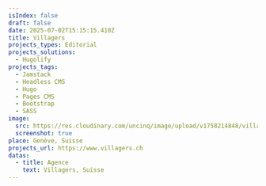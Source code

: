 ```yaml
---
isIndex: false
draft: false
date: 2025-07-02T15:15:15.410Z
title: Villagers
projects_types: Editorial
projects_solutions:
  - Hugolify
projects_tags:
  - Jamstack
  - Headless CMS
  - Hugo
  - Pages CMS
  - Bootstrap
  - SASS
image:
  src: https://res.cloudinary.com/uncinq/image/upload/v1758214848/villagers_cqcrsm.png
  screenshot: true
place: Genève, Suisse
projects_url: https://www.villagers.ch
datas:
  - title: Agence
    text: Villagers, Suisse
---
```


